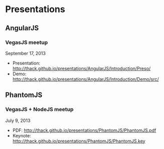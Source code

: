 Presentations
=============

## AngularJS
### VegasJS meetup
September 17, 2013
* Presentation: http://thack.github.io/presentations/AngularJS/Introduction/Preso/
* Demo: http://thack.github.io/presentations/AngularJS/Introduction/Demo/src/

## PhantomJS
### VegasJS + NodeJS meetup
July 9, 2013
* PDF: http://thack.github.io/presentations/PhantomJS/PhantomJS.pdf
* Keynote: http://thack.github.io/presentations/PhantomJS/PhantomJS.key
